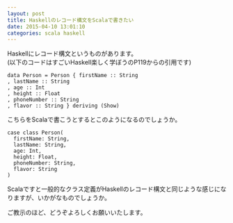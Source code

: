 ```yaml
---
layout: post
title: Haskellのレコード構文をScalaで書きたい
date: 2015-04-10 13:01:10
categories: scala haskell
---
```

<p>Haskellにレコード構文というものがあります。<br>
(以下のコードはすごいHaskell楽しく学ぼうのP119からの引用です)</p>

<pre><code>data Person = Person { firstName :: String
, lastName :: String
, age :: Int
, height :: Float
, phoneNumber :: String
, flavor :: String } deriving (Show)
</code></pre>

<p>こちらをScalaで書こうとするとこのようになるのでしょうか。</p>

<pre><code>case class Person(
  firstName: String,
  lastName: String,
  age: Int,
  height: Float,
  phoneNumber: String,
  flavor: String
)
</code></pre>

<p>Scalaですと一般的なクラス定義がHaskellのレコード構文と同じような感じになりますが、いかがなものでしょうか。</p>

<p>ご教示のほど、どうぞよろしくお願いいたします。</p>
